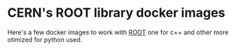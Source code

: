 # CERN's ROOT library docker images

Here's a few docker images to work with [ROOT] one for c++ and other more
otimized for python used.

[ROOT]: https://root.cern.ch/
